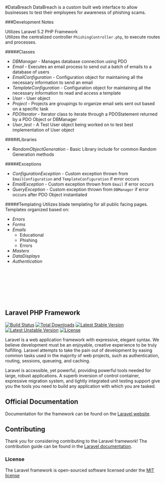 #DataBreach
DataBreach is a custom built web interface to allow businesses to test their employees for awareness of phishing scams.

###Development Notes

Utilizes Laravel 5.2 PHP Framework <br />
Utilizes the centralized controller `PhishingController.php`, to execute routes and processes. <br />

#####Classes
* _DBManager_ - Manages database connection using PDO
* _Email_ - Executes an email process to send out a batch of emails to a database of users
* _EmailConfiguration_ - Configuration object for maintaining all the necessary information to send an email
* _TemplateConfiguration_ - Configuration object for maintaining all the necessary information to read and access a template
* _User_ - User object
* _Project_ - Projects are groupings to organize email sets sent out based on a specific task
* _PDOIterator_ - Iterator class to iterate through a PDOStatement returned by a PDO Object or DBManager
* _User_test_ - A Test User object being worked on to test best implementation of User object

#####Libraries
* _RandomObjectGeneration_ - Basic Library include for common Random Generation methods

#####Exceptions
* _ConfigurationException_ - Custom exception thrown from `EmailConfiguration` and `TemplateConfiguration` if error occurs
* _EmailException_ - Custom exception thrown from `Email` if error occurs
* _QueryException_ - Custom exception thrown from `DBManager` if error occurs after PDO Object instantiated

#####Templating
Utilizes blade templating for all public facing pages. <br />
Templates organized based on:
* _Errors_
* _Forms_
* _Emails_
    * Educational
    * Phishing
    * Errors
* _Masters_
* _DataDisplays_
* _Authentication_


<br /><br /><br /><br /><br /><br />

## Laravel PHP Framework

[![Build Status](https://travis-ci.org/laravel/framework.svg)](https://travis-ci.org/laravel/framework)
[![Total Downloads](https://poser.pugx.org/laravel/framework/downloads.svg)](https://packagist.org/packages/laravel/framework)
[![Latest Stable Version](https://poser.pugx.org/laravel/framework/v/stable.svg)](https://packagist.org/packages/laravel/framework)
[![Latest Unstable Version](https://poser.pugx.org/laravel/framework/v/unstable.svg)](https://packagist.org/packages/laravel/framework)
[![License](https://poser.pugx.org/laravel/framework/license.svg)](https://packagist.org/packages/laravel/framework)

Laravel is a web application framework with expressive, elegant syntax. We believe development must be an enjoyable, creative experience to be truly fulfilling. Laravel attempts to take the pain out of development by easing common tasks used in the majority of web projects, such as authentication, routing, sessions, queueing, and caching.

Laravel is accessible, yet powerful, providing powerful tools needed for large, robust applications. A superb inversion of control container, expressive migration system, and tightly integrated unit testing support give you the tools you need to build any application with which you are tasked.

## Official Documentation

Documentation for the framework can be found on the [Laravel website](http://laravel.com/docs).

## Contributing

Thank you for considering contributing to the Laravel framework! The contribution guide can be found in the [Laravel documentation](http://laravel.com/docs/contributions).

### License

The Laravel framework is open-sourced software licensed under the [MIT license](http://opensource.org/licenses/MIT)

